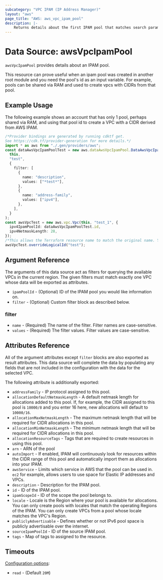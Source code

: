 ```yaml
---
subcategory: "VPC IPAM (IP Address Manager)"
layout: "aws"
page_title: "AWS: aws_vpc_ipam_pool"
description: |-
    Returns details about the first IPAM pool that matches search parameters provided.
---
```


# Data Source: awsVpcIpamPool

`awsVpcIpamPool` provides details about an IPAM pool.

This resource can prove useful when an ipam pool was created in another root
module and you need the pool's id as an input variable. For example, pools
can be shared via RAM and used to create vpcs with CIDRs from that pool.

## Example Usage

The following example shows an account that has only 1 pool, perhaps shared
via RAM, and using that pool id to create a VPC with a CIDR derived from
AWS IPAM.

```typescript
/*Provider bindings are generated by running cdktf get.
See https://cdk.tf/provider-generation for more details.*/
import * as aws from "./.gen/providers/aws";
const dataAwsVpcIpamPoolTest = new aws.dataAwsVpcIpamPool.DataAwsVpcIpamPool(
  this,
  "test",
  {
    filter: [
      {
        name: "description",
        values: ["*test*"],
      },
      {
        name: "address-family",
        values: ["ipv4"],
      },
    ],
  }
);
const awsVpcTest = new aws.vpc.Vpc(this, "test_1", {
  ipv4IpamPoolId: dataAwsVpcIpamPoolTest.id,
  ipv4NetmaskLength: 28,
});
/*This allows the Terraform resource name to match the original name. You can remove the call if you don't need them to match.*/
awsVpcTest.overrideLogicalId("test");

```

## Argument Reference

The arguments of this data source act as filters for querying the available
VPCs in the current region. The given filters must match exactly one
VPC whose data will be exported as attributes.

* `ipamPoolId` - (Optional) ID of the IPAM pool you would like information on.
* `filter` - (Optional) Custom filter block as described below.

### filter

* `name` - (Required) The name of the filter. Filter names are case-sensitive.
* `values` - (Required) The filter values. Filter values are case-sensitive.

## Attributes Reference

All of the argument attributes except `filter` blocks are also exported as
result attributes. This data source will complete the data by populating
any fields that are not included in the configuration with the data for
the selected VPC.

The following attribute is additionally exported:

* `addressFamily` - IP protocol assigned to this pool.
* `allocationDefaultNetmaskLength` - A default netmask length for allocations added to this pool. If, for example, the CIDR assigned to this pool is `10000/8` and you enter 16 here, new allocations will default to `10000/16`.
* `allocationMaxNetmaskLength` - The maximum netmask length that will be required for CIDR allocations in this pool.
* `allocationMinNetmaskLength` - The minimum netmask length that will be required for CIDR allocations in this pool.
* `allocationResourceTags` - Tags that are required to create resources in using this pool.
* `arn` - ARN of the pool
* `autoImport` - If enabled, IPAM will continuously look for resources within the CIDR range of this pool and automatically import them as allocations into your IPAM.
* `awsService` - Limits which service in AWS that the pool can be used in. `ec2` for example, allows users to use space for Elastic IP addresses and VPCs.
* `description` - Description for the IPAM pool.
* `id` - ID of the IPAM pool.
* `ipamScopeId` - ID of the scope the pool belongs to.
* `locale` - Locale is the Region where your pool is available for allocations. You can only create pools with locales that match the operating Regions of the IPAM. You can only create VPCs from a pool whose locale matches the VPC's Region.
* `publiclyAdvertisable` - Defines whether or not IPv6 pool space is publicly advertisable over the internet.
* `sourceIpamPoolId` - ID of the source IPAM pool.
* `tags` - Map of tags to assigned to the resource.

## Timeouts

[Configuration options](https://developer.hashicorp.com/terraform/language/resources/syntax#operation-timeouts):

* `read` - (Default `20M`)
